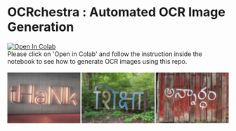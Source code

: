 # OCRchestra : Automated OCR Image Generation
<a target="_blank" href="https://colab.research.google.com/github/VisheshShukla0/OCRchestra/blob/main/OCRchestra.ipynb">
  <img src="https://colab.research.google.com/assets/colab-badge.svg" alt="Open In Colab"/>
</a>
<br>
Please click on 'Open in Colab' and follow the instruction inside the notebook to see how to generate OCR images using this repo.
<br>
<br>
<img src="https://github.com/VisheshShukla0/OCRchestra/blob/main/assets/banner.png" alt="drawing" width="2000"/>
